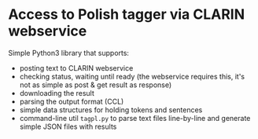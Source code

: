 # Access to Polish tagger via CLARIN webservice

Simple Python3 library that supports:
* posting text to CLARIN webservice
* checking status, waiting until ready (the webservice requires this, it's not as simple as post & get result as response)
* downloading the result
* parsing the output format (CCL)
* simple data structures for holding tokens and sentences
* command-line util `tagpl.py` to parse text files line-by-line and generate simple JSON files with results

